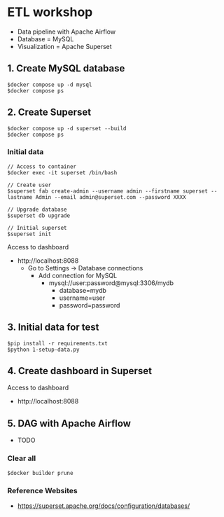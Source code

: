 # ETL workshop
* Data pipeline with Apache Airflow
* Database = MySQL
* Visualization = Apache Superset


## 1. Create MySQL database
```
$docker compose up -d mysql
$docker compose ps
```

## 2. Create Superset
```
$docker compose up -d superset --build
$docker compose ps
```

### Initial data
```
// Access to container
$docker exec -it superset /bin/bash

// Create user
$superset fab create-admin --username admin --firstname superset --lastname Admin --email admin@superset.com --password XXXX

// Upgrade database
$superset db upgrade

// Initial superset
$superset init
```

Access to dashboard
* http://localhost:8088
  * Go to Settings -> Database connections
    * Add connection for MySQL
      * mysql://user:password@mysql:3306/mydb
        * database=mydb
        * username=user
        * password=password


## 3. Initial data for test
```
$pip install -r requirements.txt
$python 1-setup-data.py
```

## 4. Create dashboard in Superset

Access to dashboard
* http://localhost:8088

## 5. DAG with Apache Airflow
* TODO




### Clear all
```
$docker builder prune
```

### Reference Websites
* https://superset.apache.org/docs/configuration/databases/